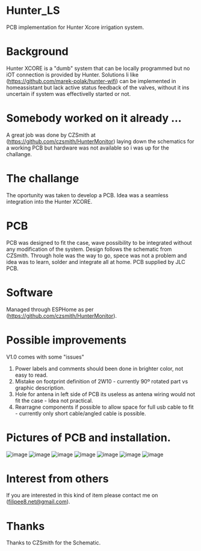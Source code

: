 # Hunter_LS
PCB implementation for Hunter Xcore irrigation system.

# Background 
Hunter XCORE is a  "dumb" system that can be locally programmed but no iOT connection is provided by Hunter. 
Solutions li like (https://github.com/marek-polak/hunter-wifi) can be implemented in homeassistant but lack active status feedback of the valves, without it ins uncertain if system was effectivelly started or not.

# Somebody worked on it already ...  
A great job was done by CZSmith at (https://github.com/czsmith/HunterMonitor) laying down the schematics for a working PCB but hardware was not available so i was up for the challange.

# The challange 
The oportunity was taken to develop a PCB.
Idea was a seamless integration into the Hunter XCORE. 

# PCB 
PCB was designed to fit the case, wave possibility to be integrated without any modification of the system. 
Design follows the schematic from CZSmith.
Through hole was the way to go, spece was not a problem and idea was to learn, solder and integrate all at home.
PCB supplied by JLC PCB.

# Software 
Managed through ESPHome as per (https://github.com/czsmith/HunterMonitor).

# Possible improvements
V1.0 comes with some "issues"
  1) Power labels and comments should been done in brighter color, not easy to read.
  2) Mistake on footprint definition of 2W10 - currently 90º rotated part vs graphic description.
  3) Hole for antena in left side of PCB its useless as antena wiring would not fit the case - Idea not practical.
  4) Rearragne components if possible to allow space for full usb cable to fit - currently only short cable/angled cable is possible.


# Pictures of PCB and installation.
![image](https://github.com/user-attachments/assets/8abcf170-1876-4fbc-9b6d-4df3dc87784c)
![image](https://github.com/user-attachments/assets/0026dabc-cd52-4feb-be6b-f23143dd2b9e)
![image](https://github.com/user-attachments/assets/44e539b3-e559-4ddc-aaa5-a5bc3d83cabb)
![image](https://github.com/user-attachments/assets/14568da3-a0c9-467b-8901-e5f2e5959b70)
![image](https://github.com/user-attachments/assets/2496b162-fd1f-484b-a2dd-0d603f6e1615)
![image](https://github.com/user-attachments/assets/9290a2b2-218d-46c9-9a58-84029e065b5a)
![image](https://github.com/user-attachments/assets/161a6718-c6a4-4e6c-9298-dddae5da64cf)

# Interest from others 
If you are interested in this kind of item please contact me on (filipee8.net@gmail.com).

# Thanks
Thanks to CZSmith for the Schematic.



